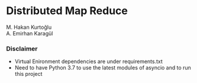 # Distributed Map Reduce

M. Hakan Kurtoğlu  
A. Emirhan Karagül

### Disclaimer  
- Virtual Enironment dependencies are under requirements.txt
- Need to have Python 3.7 to use the latest modules of asyncio and to run this project